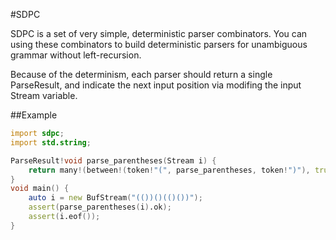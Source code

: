 #SDPC

SDPC is a set of very simple, deterministic parser combinators. You can using these combinators to build deterministic parsers for unambiguous grammar without left-recursion.

Because of the determinism, each parser should return a single ParseResult, and indicate the next input position via modifing the input Stream variable.

##Example

```d
import sdpc;
import std.string;

ParseResult!void parse_parentheses(Stream i) {
	return many!(between!(token!"(", parse_parentheses, token!")"), true)(i);
}
void main() {
	auto i = new BufStream("(())()(()())");
	assert(parse_parentheses(i).ok);
	assert(i.eof());
}
```

